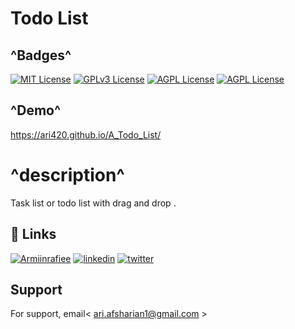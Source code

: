 
# Todo List
## ^Badges^

[![MIT License](https://img.shields.io/badge/follow-Me-purpel.svg)](https://choosealicense.com/licenses/mit/)
[![GPLv3 License](https://img.shields.io/badge/contact-Me-red.svg)](https://opensource.org/licenses/)
[![AGPL License](https://img.shields.io/badge/Welcom_to-Ari_crazy_github-blue.svg)](http://www.gnu.org/licenses/agpl-3.0)
[![AGPL License](https://img.shields.io/badge/EVRYTING_I_DO-I_LOVE-violet.svg)](http://www.gnu.org/licenses/agpl-3.0)

## ^Demo^ 

https://ari420.github.io/A_Todo_List/
# ^description^
Task list or todo list with drag and drop .
## 🔗 Links
[![Armiinrafiee](https://img.shields.io/badge/contact_master_parsa_ghorbanian-000?style=for-the-badge&logo=ko-fi&logoColor=white)](https://github.com/parsaGhorbanian/)
[![linkedin](https://img.shields.io/badge/linkedin-0A66C2?style=for-the-badge&logo=linkedin&logoColor=white)](https://www.linkedin.com/in/arian-afsharian-7a3903156/)
[![twitter](https://img.shields.io/badge/twitter-1DA1F2?style=for-the-badge&logo=twitter&logoColor=white)](https://twitter.com/arian_nw?t=gBHdfXRxznJSKjCqBdt8Yg&s=09/)


## Support

For support, email< ari.afsharian1@gmail.com >

